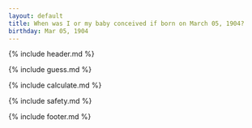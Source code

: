 ```yaml
---
layout: default
title: When was I or my baby conceived if born on March 05, 1904?
birthday: Mar 05, 1904
---
```


{% include header.md %}

{% include guess.md %}

{% include calculate.md %}

{% include safety.md %}

{% include footer.md %}



